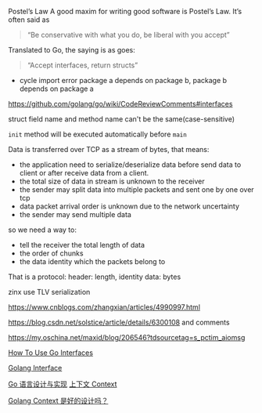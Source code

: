 Postel’s Law
A good maxim for writing good software is Postel’s Law. It’s often said as

> “Be conservative with what you do, be liberal with you accept”

Translated to Go, the saying is as goes:

> “Accept interfaces, return structs”
  


* cycle import error
package a depends on package b, package b depends on package a

https://github.com/golang/go/wiki/CodeReviewComments#interfaces

struct field name and method name can't be the same(case-sensitive)

`init` method will be executed automatically before `main`

Data is transferred over TCP as a stream of bytes, that means:
* the application need to serialize/deserialize data before send data to client or after receive data from a client.
* the total size of data in stream is unknown to the receiver
* the sender may split data into multiple packets and sent one by one over tcp
* data packet arrival order is unknown due to the network uncertainty
* the sender may send multiple data

so we need a way to: 
* tell the receiver the total length of data
* the order of chunks
* the data identity which the packets belong to

That is a protocol:
header: length, identity
data: bytes

zinx use TLV serialization 

https://www.cnblogs.com/zhangxian/articles/4990997.html

https://blog.csdn.net/solstice/article/details/6300108 and comments

https://my.oschina.net/maxid/blog/206546?tdsourcetag=s_pctim_aiomsg

[How To Use Go Interfaces](https://blog.chewxy.com/2018/03/18/golang-interfaces/)

[Golang Interface](https://www.golangprograms.com/go-language/interface.html)

[Go 语言设计与实现](https://draveness.me/golang/)
[](https://draveness.me/)
[上下文 Context](https://draveness.me/golang/docs/part3-runtime/ch06-concurrency/golang-context/)

[Golang Context 是好的设计吗？](https://segmentfault.com/a/1190000017394302)